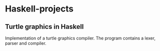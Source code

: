 # Haskell-projects

## Turtle graphics in Haskell
Implementation of a turtle graphics compiler. 
The program contains a lexer, parser and compiler. 

